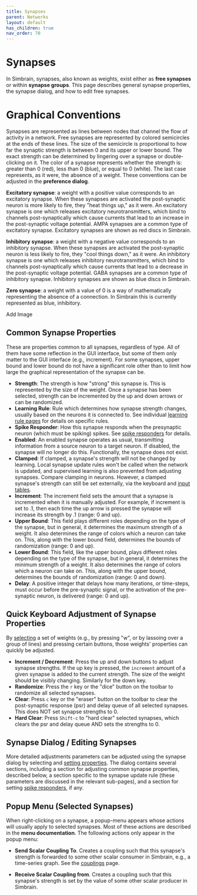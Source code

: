 ```yaml
---
title: Synapses
parent: Networks
layout: default
has_children: true
nav_order: 70
---
```


# Synapses

In Simbrain, synapses, also known as weights, exist either as **free synapses** or within **synapse groups**. This page describes general synapse properties, the synapse dialog, and how to edit free synapses.

# Graphical Conventions

<!-- Picture with an arrow -->

Synapses are represented as lines between nodes that channel the flow of activity in a network. 
Free synapses are represented by colored semicircles at the ends of these lines. The size of the semicircle is proportional to how far the synaptic strength is between 0 and its upper or lower bound. The exact strength can be determined by lingering over a synapse or double-clicking on it. The color of a synapse represents whether the strength is: greater than 0 (red), less than 0 (blue), or equal to 0 (white). The last case represents, as it were, the absence of a weight. These conventions can be adjusted in the **preference dialog**.

**Excitatory synapse**: a weight with a positive value corresponds to an excitatory synapse. When these synapses are activated the post-synaptic neuron is more likely to fire, they "heat things up," as it were. An excitatory synapse is one which releases excitatory neurotransmitters, which bind to channels post-synaptically which cause currents that lead to an increase in the post-synaptic voltage potential. AMPA synapses are a common type of excitatory synapse. Excitatory synapses are shown as red discs in Simbrain.

**Inhibitory synapse**: a weight with a negative value corresponds to an inhibitory synapse. When these synapses are activated the post-synaptic neuron is less likely to fire, they "cool things down," as it were. An inhibitory synapse is one which releases inhibitory neurotransmitters, which bind to channels post-synaptically which cause currents that lead to a decrease in the post-synaptic voltage potential. GABA synapses are a common type of inhibitory synapse. Inhibitory synapses are shown as blue discs in Simbrain.

**Zero synapse**: a weight with a value of 0 is a way of mathematically representing the absence of a connection. In Simbrain this is currently represented as blue, inhibitory.

<!-- TODO --> Add Image

## Common Synapse Properties

These are properties common to all synapses, regardless of type. All of them have some reflection in the GUI interface, but some of them only matter to the GUI interface (e.g., increment). For some synapses, upper bound and lower bound do not have a significant role other than to limit how large the graphical representation of the synapse can be.

- **Strength**: The strength is how "strong" this synapse is. This is represented by the size of the weight. Once a synapse has been selected, strength can be incremented by the up and down arrows or can be randomized.
- **Learning Rule**: Rule which determines how synapse strength changes, usually based on the neurons it is connected to. See individual [learning rule pages](index) for details on specific rules.
- **Spike Responder**: How this synapse responds when the presynaptic neuron (which must be spiking) spikes. See [spike responders](../spikeresponders) for details.
- **Enabled**: An enabled synapse operates as usual, transmitting information from a source neuron to a target neuron. If disabled, the synapse will no longer do this. Functionally, the synapse does not exist.
- **Clamped**: If clamped, a synapse's strength will not be changed by learning. Local synapse update rules won't be called when the network is updated, and supervised learning is also prevented from adjusting synapses. Compare clamping in neurons. However, a clamped synapse's strength can still be set externally, via the keyboard and [input tables](../ui/testInputs).
- **Increment**: The increment field sets the amount that a synapse is incremented when it is manually adjusted. For example, if increment is set to .1, then each time the up arrow is pressed the synapse will increase its strength by .1 (range: 0 and up).
- **Upper Bound**: This field plays different roles depending on the type of the synapse, but in general, it determines the maximum strength of a weight. It also determines the range of colors which a neuron can take on. This, along with the lower bound field, determines the bounds of randomization (range: 0 and up).
- **Lower Bound**: This field, like the upper bound, plays different roles depending on the type of the synapse, but in general, it determines the minimum strength of a weight. It also determines the range of colors which a neuron can take on. This, along with the upper bound, determines the bounds of randomization (range: 0 and down).
- **Delay**: A positive integer that delays how many iterations, or time-steps, must occur before the pre-synaptic signal, or the activation of the pre-synaptic neuron, is delivered (range: 0 and up).

## Quick Keyboard Adjustment of Synapse Properties

By [selecting](../buildingBasics#selecting-objects) a set of weights (e.g., by pressing "w", or by lassoing over a group of lines) and pressing certain buttons, those weights' properties can quickly be adjusted.

- **Increment / Decrement**: Press the up and down buttons to adjust synapse strengths. If the up key is pressed, the `increment` amount of a given synapse is added to the current strength. The size of the weight should be visibly changing. Similarly for the down key.
- **Randomize**: Press the `r` key or the "dice" button on the toolbar to randomize all selected synapses.
- **Clear**: Press `c` key or the "eraser" button on the toolbar to clear the post-synaptic response (psr) and delay queue of all selected synapses. This does NOT set synapse strengths to 0.
- **Hard Clear**: Press `Shift-c` to "hard clear" selected synapses, which clears the psr and delay queue AND sets the strengths to 0.

## Synapse Dialog / Editing Synapses

More detailed adjustments parameters can be adjusted using the synapse dialog by selecting and [setting properties](../buildingBasics#setting-properties). The dialog contains several sections, including a section for adjusting common synapse properties, described below, a section specific to the synapse update rule (these parameters are discussed in the relevant sub-pages), and a section for setting [spike responders](../spikeresponders), if any.

## Popup Menu (Selected Synapses)

When right-clicking on a synapse, a popup-menu appears whose actions will usually apply to selected synapses. Most of these actions are described in the **menu documentation**. The following actions only appear in the popup menu:

- **Send Scalar Coupling To**. Creates a coupling such that this synapse's strength is forwarded to some other scalar consumer in Simbrain, e.g., a time-series graph. See the [couplings](../../workspace/couplings) page.

- **Receive Scalar Coupling from**. Creates a coupling such that this synapse's strength is set by the value of some other scalar producer in Simbrain.
